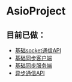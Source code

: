 # AsioProject

## 目前已做：
- [基础socket通信API](https://github.com/AhDaii/AsioProject/tree/master/PreExam)
- [基础同步客户端](https://github.com/AhDaii/AsioProject/tree/master/SyncClient)
- [基础同步服务端](https://github.com/AhDaii/AsioProject/tree/master/SyncServer)
- [异步通信API](https://github.com/AhDaii/AsioProject/tree/master/AsycApi)
